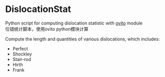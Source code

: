 # DislocationStat
Python script for computing dislocation statistic with [ovito](https://www.ovito.org/) module  
位错统计脚本，使用ovito python模块计算  

Compute the length and quantities of various dislocations, which includes:  
- Perfect  
- Shockley  
- Stair-rod  
- Hirth  
- Frank  

